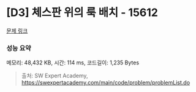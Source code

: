 # [D3] 체스판 위의 룩 배치 - 15612 

[문제 링크](https://swexpertacademy.com/main/code/problem/problemDetail.do?contestProbId=AYOBfxwaAXsDFATW) 

### 성능 요약

메모리: 48,432 KB, 시간: 114 ms, 코드길이: 1,235 Bytes



> 출처: SW Expert Academy, https://swexpertacademy.com/main/code/problem/problemList.do
